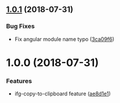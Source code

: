 <a name="1.0.1"></a>
## [1.0.1](https://github.com/ifeelgoods/ifg-copy-to-clipboard/compare/1.0.0...1.0.1) (2018-07-31)


### Bug Fixes

* Fix angular module name typo ([3ca09f6](https://github.com/ifeelgoods/ifg-copy-to-clipboard/commit/3ca09f6))



<a name="1.0.0"></a>
# 1.0.0 (2018-07-31)


### Features

* ifg-copy-to-clipboard feature ([ae8d1e1](https://github.com/ifeelgoods/ifg-copy-to-clipboard/commit/ae8d1e1))




